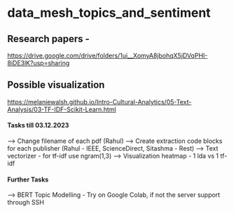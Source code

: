 # data_mesh_topics_and_sentiment

## Research papers - 
https://drive.google.com/drive/folders/1ui__XomyA8jbohqX5jDVqPHI-8iDE3lK?usp=sharing

## Possible visualization
https://melaniewalsh.github.io/Intro-Cultural-Analytics/05-Text-Analysis/03-TF-IDF-Scikit-Learn.html

#### Tasks till 03.12.2023
--> Change filename of each pdf (Rahul)
--> Create extraction code blocks for each publisher (Rahul - IEEE, ScienceDirect, Sitashma - Rest)
--> Text vectorizer - for tf-idf use ngram(1,3) 
--> Visualization heatmap - 1 lda vs 1 tf-idf

#### Further Tasks
--> BERT Topic Modelling - Try on Google Colab, if not the server support through SSH
